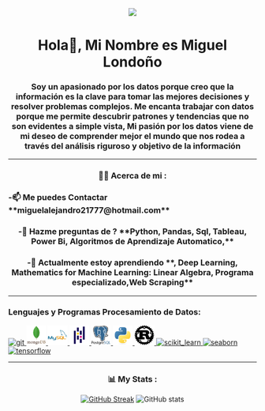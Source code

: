 
<div id="header" align="center">
    <img src="https://media.giphy.com/media/QZkpIdieotn3i/giphy.gif" width="200" />

<h1 align="center">Hola👋, Mi Nombre es Miguel Londoño</h1>
<h3 align="center">Soy un apasionado por los datos porque creo que la información es la clave para tomar las mejores decisiones y resolver problemas complejos. Me encanta trabajar con datos porque me permite descubrir patrones y tendencias que no son evidentes a simple vista, Mi pasión por los datos viene de mi deseo de comprender mejor el mundo que nos rodea a través del análisis riguroso y objetivo de la información</h3>

---   
### 👨‍💻 Acerca de mi :

<h3 align="left">-📫 Me puedes Contactar **miguelalejandro21777@hotmail.com**   
<h3 align="center">-💬 Hazme preguntas de ? **Python, Pandas, Sql, Tableau, Power Bi, Algoritmos de Aprendizaje Automatico,**

<h3 align="center">-🌱 Actualmente estoy aprendiendo **, Deep Learning, Mathematics for Machine Learning: Linear Algebra,
    Programa especializado,Web Scraping**

---   

<h3 align="left">Lenguajes y Programas Procesamiento de Datos:</h3>
<p align="left"> <a href="https://git-scm.com/" target="_blank" rel="noreferrer"> <img src="https://www.vectorlogo.zone/logos/git-scm/git-scm-icon.svg" alt="git" width="40" height="40"/> </a> <a href="https://www.mongodb.com/" target="_blank" rel="noreferrer"> <img src="https://raw.githubusercontent.com/devicons/devicon/master/icons/mongodb/mongodb-original-wordmark.svg" alt="mongodb" width="40" height="40"/> </a> <a href="https://www.mysql.com/" target="_blank" rel="noreferrer"> <img src="https://raw.githubusercontent.com/devicons/devicon/master/icons/mysql/mysql-original-wordmark.svg" alt="mysql" width="40" height="40"/> </a> <a href="https://pandas.pydata.org/" target="_blank" rel="noreferrer"> <img src="https://raw.githubusercontent.com/devicons/devicon/2ae2a900d2f041da66e950e4d48052658d850630/icons/pandas/pandas-original.svg" alt="pandas" width="40" height="40"/> </a> <a href="https://www.postgresql.org" target="_blank" rel="noreferrer"> <img src="https://raw.githubusercontent.com/devicons/devicon/master/icons/postgresql/postgresql-original-wordmark.svg" alt="postgresql" width="40" height="40"/> </a> <a href="https://www.python.org" target="_blank" rel="noreferrer"> <img src="https://raw.githubusercontent.com/devicons/devicon/master/icons/python/python-original.svg" alt="python" width="40" height="40"/> </a> <a href="https://www.rust-lang.org" target="_blank" rel="noreferrer"> <img src="https://raw.githubusercontent.com/devicons/devicon/master/icons/rust/rust-plain.svg" alt="rust" width="40" height="40"/> </a> <a href="https://scikit-learn.org/" target="_blank" rel="noreferrer"> <img src="https://upload.wikimedia.org/wikipedia/commons/0/05/Scikit_learn_logo_small.svg" alt="scikit_learn" width="40" height="40"/> </a> <a href="https://seaborn.pydata.org/" target="_blank" rel="noreferrer"> <img src="https://seaborn.pydata.org/_images/logo-mark-lightbg.svg" alt="seaborn" width="40" height="40"/> </a> <a href="https://www.tensorflow.org" target="_blank" rel="noreferrer"> <img src="https://www.vectorlogo.zone/logos/tensorflow/tensorflow-icon.svg" alt="tensorflow" width="40" height="40"/> </a> </p>

---    
    
### 📊 My Stats :
[![GitHub Streak](http://github-readme-streak-stats.herokuapp.com?user=MiguelData&theme=dark)](https://git.io/streak-stats)
![GitHub stats](https://github-readme-stats.vercel.app/api?username=MiguelData&show_icons=true&theme=radical)
    
    
    
